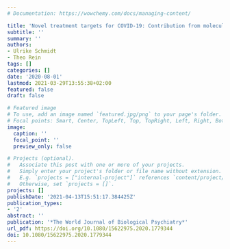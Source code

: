 ```yaml
---
# Documentation: https://wowchemy.com/docs/managing-content/

title: 'Novel treatment targets for COVID-19: Contribution from molecular psychiatry'
subtitle: ''
summary: ''
authors:
- Ulrike Schmidt
- Theo Rein
tags: []
categories: []
date: '2020-08-01'
lastmod: 2021-03-29T13:55:38+02:00
featured: false
draft: false

# Featured image
# To use, add an image named `featured.jpg/png` to your page's folder.
# Focal points: Smart, Center, TopLeft, Top, TopRight, Left, Right, BottomLeft, Bottom, BottomRight.
image:
  caption: ''
  focal_point: ''
  preview_only: false

# Projects (optional).
#   Associate this post with one or more of your projects.
#   Simply enter your project's folder or file name without extension.
#   E.g. `projects = ["internal-project"]` references `content/project/deep-learning/index.md`.
#   Otherwise, set `projects = []`.
projects: []
publishDate: '2021-04-13T15:51:17.384425Z'
publication_types:
- '2'
abstract: ''
publication: '*The World Journal of Biological Psychiatry*'
url_pdf: https://doi.org/10.1080/15622975.2020.1779344
doi: 10.1080/15622975.2020.1779344
---
```

